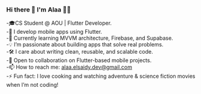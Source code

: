 ### Hi there 👋 I'm Alaa 👧🏻

-🎓CS Student @ AOU | Flutter Developer.<br/>
-📱 I develop mobile apps using Flutter.<br/>
-🌱 Currently learning MVVM architecture, Firebase, and Supabase.<br/>
-💡 I’m passionate about building apps that solve real problems.<br/>
-🛠 I care about writing clean, reusable, and scalable code.<br/>
-🤝 Open to collaboration on Flutter-based mobile projects.<br/>
-📫 How to reach me: alaa.elsaidy.dev@gmail.com <br/>
-⚡ Fun fact: I love cooking and watching adventure & science fiction movies when I’m not coding!<br/>


